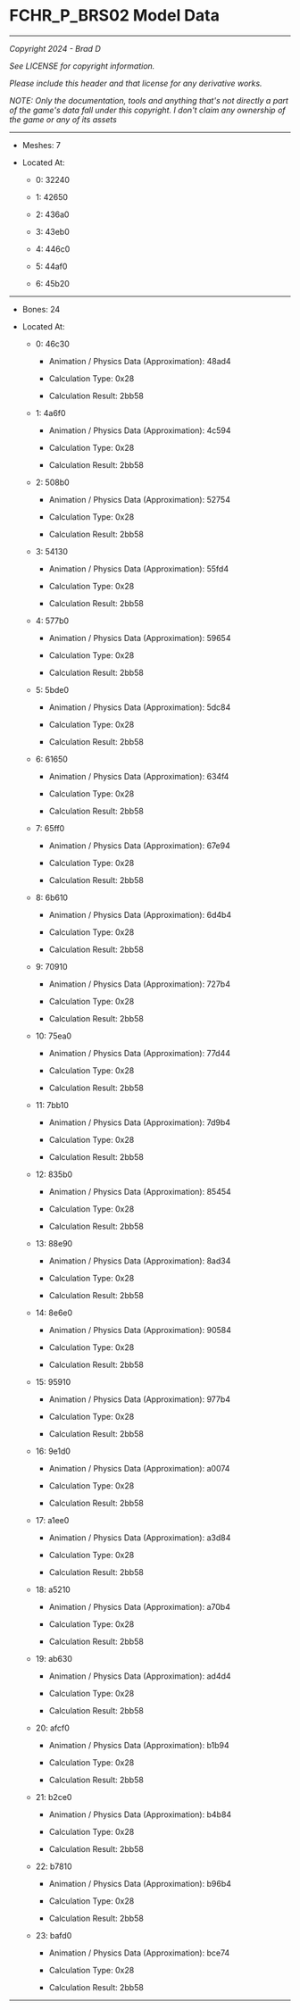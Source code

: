 # FCHR_P_BRS02 Model Data

---

*Copyright 2024 - Brad D*

*See LICENSE for copyright information.*

*Please include this header and that license for any derivative works.*

*NOTE: Only the documentation, tools and anything that's not directly a part of the game's data fall under this copyright. I don't claim any ownership of the game or any of its assets*

---

* Meshes: 7

* Located At:

  * 0: 32240

  * 1: 42650

  * 2: 436a0

  * 3: 43eb0

  * 4: 446c0

  * 5: 44af0

  * 6: 45b20

---

* Bones: 24

* Located At:

  * 0: 46c30

    * Animation / Physics Data (Approximation): 48ad4

    * Calculation Type: 0x28

    * Calculation Result: 2bb58

  * 1: 4a6f0

    * Animation / Physics Data (Approximation): 4c594

    * Calculation Type: 0x28

    * Calculation Result: 2bb58

  * 2: 508b0

    * Animation / Physics Data (Approximation): 52754

    * Calculation Type: 0x28

    * Calculation Result: 2bb58

  * 3: 54130

    * Animation / Physics Data (Approximation): 55fd4

    * Calculation Type: 0x28

    * Calculation Result: 2bb58

  * 4: 577b0

    * Animation / Physics Data (Approximation): 59654

    * Calculation Type: 0x28

    * Calculation Result: 2bb58

  * 5: 5bde0

    * Animation / Physics Data (Approximation): 5dc84

    * Calculation Type: 0x28

    * Calculation Result: 2bb58

  * 6: 61650

    * Animation / Physics Data (Approximation): 634f4

    * Calculation Type: 0x28

    * Calculation Result: 2bb58

  * 7: 65ff0

    * Animation / Physics Data (Approximation): 67e94

    * Calculation Type: 0x28

    * Calculation Result: 2bb58

  * 8: 6b610

    * Animation / Physics Data (Approximation): 6d4b4

    * Calculation Type: 0x28

    * Calculation Result: 2bb58

  * 9: 70910

    * Animation / Physics Data (Approximation): 727b4

    * Calculation Type: 0x28

    * Calculation Result: 2bb58

  * 10: 75ea0

    * Animation / Physics Data (Approximation): 77d44

    * Calculation Type: 0x28

    * Calculation Result: 2bb58

  * 11: 7bb10

    * Animation / Physics Data (Approximation): 7d9b4

    * Calculation Type: 0x28

    * Calculation Result: 2bb58

  * 12: 835b0

    * Animation / Physics Data (Approximation): 85454

    * Calculation Type: 0x28

    * Calculation Result: 2bb58

  * 13: 88e90

    * Animation / Physics Data (Approximation): 8ad34

    * Calculation Type: 0x28

    * Calculation Result: 2bb58

  * 14: 8e6e0

    * Animation / Physics Data (Approximation): 90584

    * Calculation Type: 0x28

    * Calculation Result: 2bb58

  * 15: 95910

    * Animation / Physics Data (Approximation): 977b4

    * Calculation Type: 0x28

    * Calculation Result: 2bb58

  * 16: 9e1d0

    * Animation / Physics Data (Approximation): a0074

    * Calculation Type: 0x28

    * Calculation Result: 2bb58

  * 17: a1ee0

    * Animation / Physics Data (Approximation): a3d84

    * Calculation Type: 0x28

    * Calculation Result: 2bb58

  * 18: a5210

    * Animation / Physics Data (Approximation): a70b4

    * Calculation Type: 0x28

    * Calculation Result: 2bb58

  * 19: ab630

    * Animation / Physics Data (Approximation): ad4d4

    * Calculation Type: 0x28

    * Calculation Result: 2bb58

  * 20: afcf0

    * Animation / Physics Data (Approximation): b1b94

    * Calculation Type: 0x28

    * Calculation Result: 2bb58

  * 21: b2ce0

    * Animation / Physics Data (Approximation): b4b84

    * Calculation Type: 0x28

    * Calculation Result: 2bb58

  * 22: b7810

    * Animation / Physics Data (Approximation): b96b4

    * Calculation Type: 0x28

    * Calculation Result: 2bb58

  * 23: bafd0

    * Animation / Physics Data (Approximation): bce74

    * Calculation Type: 0x28

    * Calculation Result: 2bb58

---

